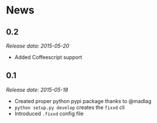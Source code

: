 # News

## 0.2

*Release data: 2015-05-20*

- Added Coffeescript support

## 0.1

*Release date: 2015-05-18*

- Created proper python pypi package thanks to @madlag
- `python setup.py develop` creates the `fixxd` cli
- Introduced `.fixxd` config file
